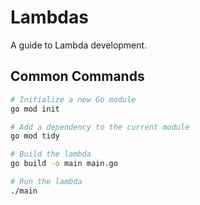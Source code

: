 # Lambdas

A guide to Lambda development.

## Common Commands

```bash
# Initialize a new Go module
go mod init

# Add a dependency to the current module
go mod tidy

# Build the lambda
go build -o main main.go

# Run the lambda
./main
```